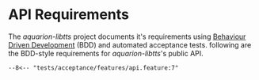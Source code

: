 # API Requirements

<!--
    SPDX-FileCopyrightText: 2025-present Krys Lawrence <aquarion.5.krystopher@spamgourmet.org>
    SPDX-License-Identifier: CC-BY-SA-4.0
-->

<!--
    aquarion-libtts documentation © 2025-present by Krys Lawrence is licensed under
    Creative Commons Attribution-ShareAlike 4.0 International. To view a copy of this
    license, visit <https://creativecommons.org/licenses/by-sa/4.0/>
-->

The *aquarion-libtts* project documents it's requirements using
[Behaviour Driven Development](https://en.wikipedia.org/wiki/Behavior-driven_development)
(BDD) and automated acceptance tests.  following are the BDD-style requirements for
*aquarion-libtts*'s public API.

```gherkin
--8<-- "tests/acceptance/features/api.feature:7"
```
